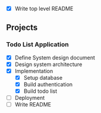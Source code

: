 - [x] Write top level README

## Projects

### Todo List Application

- [x] Define System design document
- [x] Design system architecture
- [x] Implementation
  - [x] Setup database
  - [x] Build authentication
  - [x] Build todo list
- [ ] Deployment
- [ ] Write README